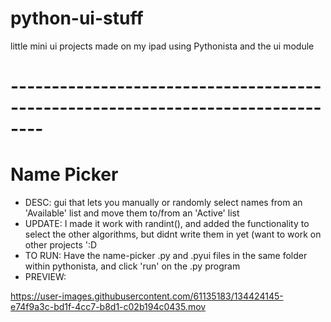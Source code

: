 # python-ui-stuff
little mini ui projects made on my ipad using Pythonista and the ui module


# --------------------------------------------------------------------------------
# Name Picker
- DESC:  gui that lets you manually or randomly select names from an 'Available' list and move them to/from an 'Active' list
- UPDATE: I made it work with randint(), and added the functionality to select the other algorithms, but didnt write them in yet (want to work on other projects ':D
- TO RUN: Have the name-picker .py and .pyui files in the same folder within pythonista, and click 'run' on the .py program
- PREVIEW:

https://user-images.githubusercontent.com/61135183/134424145-e74f9a3c-bd1f-4cc7-b8d1-c02b194c0435.mov


